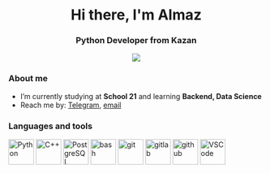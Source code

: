 <div id="header" align="center">
    <h1>Hi there, I'm Almaz</h1>
    <h3>Python Developer from Kazan</h3>
</div>

<div id="socials" align="center">
    <a href="https://t.me/bombix_enjoyer">
        <img src="https://img.shields.io/badge/Telegram-blue?style=for-the-badge&logo=telegram&logoColor=white">
    </a>
</div>

### About me
- I’m currently studying at **School 21** and learning **Backend, Data Science**
- Reach me by: [Telegram](https://t.me/bombix_enjoyer), [email](mailto:almaz.saidov.03@bk.ru)

### Languages and tools
<img src="https://cdn.jsdelivr.net/gh/devicons/devicon@latest/icons/python/python-original-wordmark.svg" title="Python" width="50"/>
<img src="https://cdn.jsdelivr.net/gh/devicons/devicon@latest/icons/cplusplus/cplusplus-original.svg" title="C++" width="50"/>
<img src="https://cdn.jsdelivr.net/gh/devicons/devicon@latest/icons/postgresql/postgresql-original-wordmark.svg" title="PostgreSQL" width="50"/>
<img src="https://cdn.jsdelivr.net/gh/devicons/devicon@latest/icons/bash/bash-plain.svg" title="bash" width="50"/>
<img src="https://cdn.jsdelivr.net/gh/devicons/devicon@latest/icons/git/git-original-wordmark.svg" title="git" width="50"/>
<img src="https://cdn.jsdelivr.net/gh/devicons/devicon@latest/icons/gitlab/gitlab-original-wordmark.svg" title="gitlab" width="50"/>
<img src="https://cdn.jsdelivr.net/gh/devicons/devicon@latest/icons/github/github-original-wordmark.svg" title="github" width="50"/>
<img src="https://cdn.jsdelivr.net/gh/devicons/devicon@latest/icons/vscode/vscode-original.svg" title="VSCode" width="50"/>




